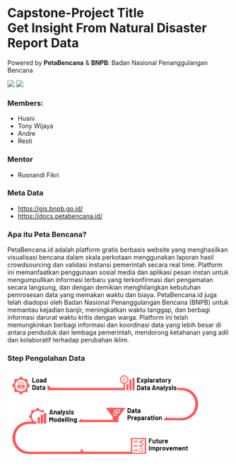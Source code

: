 # Capstone-Project Title <br>Get Insight From Natural Disaster Report Data
Powered by **PetaBencana** &amp; **BNPB**: Badan Nasional Penanggulangan Bencana
<p float="left">
  <img src="https://1.bp.blogspot.com/-OoRPhaV2C5E/YGxXDwCyf0I/AAAAAAAAIOU/U41nqGboUCo8LRqEgoTLHZ7mbHETyrpjQCLcBGAsYHQ/s888/LOGO-BNPB.png" height="200"/>
  <img src="https://petabencana.id/assets/graphics/Peta_logo.svg"  height="200"/>
</p>

### Members:
* Husni
* Tony Wijaya
* Andre
* Resti
### Mentor
* Rusnandi Fikri

### Meta Data
- https://gis.bnpb.go.id/
- https://docs.petabencana.id/

### Apa itu Peta Bencana?
PetaBencana.id adalah platform gratis berbasis website yang menghasilkan visualisasi bencana dalam skala perkotaan menggunakan laporan hasil crowdsourcing dan validasi instansi pemerintah secara real time. Platform ini memanfaatkan penggunaan sosial media dan aplikasi pesan instan untuk mengumpullkan informasi terbaru yang terkonfirmasi dari pengamatan secara langsung, dan dengan demikian menghilangkan kebutuhan pemrosesan data yang memakan waktu dan biaya. PetaBencana.id juga telah diadopsi oleh Badan Nasional Penanggulangan Bencana (BNPB) untuk memantau kejadian banjir, meningkatkan waktu tanggap, dan berbagi informasi darurat waktu kritis dengan warga. Platform ini telah memungkinkan berbagi informasi dan koordinasi data yang lebih besar di antara penduduk dan lembaga pemerintah, mendorong ketahanan yang adil dan kolaboratif terhadap perubahan iklim.

### Step Pengolahan Data
<img src="Step2PengolahanData.png"  height="200"/>
